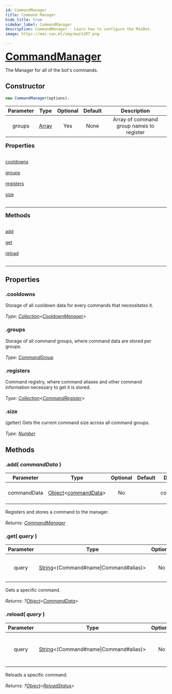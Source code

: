 ```yaml
---
id: CommandManager
title: Command Manager
hide_title: true
sidebar_label: CommandManager
description: CommandManager - Learn how to configure the MaiBot.
image: https://mai-san.ml/img/mai%207.png

---
```



<b> <font size='6'> <a href='https://github.com/maisans-maid/Mai/tree/master/struct/CommandManager.js'> CommandManager </a> </font> </b>

The Manager for all of the bot's commands.

## Constructor

```js
new CommandManager(options);
```
| Parameter | Type | Optional | Default | Description |
|:-:|:-:|:-:|:-:|:-:|
| groups| [Array](https://developer.mozilla.org/en-US/docs/Web/JavaScript/Reference/Global_Objects/Array) | Yes | None | Array of command group names to register |

<font size='4'><b>Properties</b></font><br></br>

[cooldowns](#cooldowns) <br></br>
[groups](#groups) <br></br>
[registers](#registers) <br></br>
[size](#size) <br></br>
***

<font size='4'><b>Methods</b></font><br></br>

[add](#add-commanddata-) <br></br>
[get](#get-query) <br></br>
[reload](#reload-query) <br></br>
***

## Properties
### .cooldowns
Storage of all cooldown data for every commands that necessitates it.<br></br>
*Type: [Collection](https://discord.js.org/#/docs/collection/master/class/Collectionr)<[CooldownManager](CooldownManager)>*

### .groups
Storage of all command groups, where command data are stored per groups.<br></br>
*Type: [CommandGroup](CommandGroup)*

### .registers
Command registry, where command aliases and other command information necessary to get it is stored.<br></br>
*Type: [Collection](https://discord.js.org/#/docs/collection/master/class/Collectionr)<[CommandRegister](CommandRegister)>*

### .size
(getter) Gets the current command size across all command groups.<br></br>
*Type: [Number](https://developer.mozilla.org/en-US/docs/Web/JavaScript/Reference/Global_Objects/Number)*

## Methods

### .add( *commandData* )
| Parameter | Type | Optional | Default | Description |
|:-:|:-:|:-:|:-:|:-:|
| commandData | [Object](https://developer.mozilla.org/en-US/docs/Web/JavaScript/Reference/Global_Objects/Object)<[commandData](../Data%20Objects/command_data)> | No | | The commandData to add |


Registers and stores a command to the manager. <br></br>
*Returns: [CommandManager](https://discord.js.org/#/docs/collection/master/class/Collectionr)*

### .get( *query* )
| Parameter | Type | Optional | Default | Description |
|:-:|:-:|:-:|:-:|:-:|
query|[String](https://developer.mozilla.org/en-US/docs/Web/JavaScript/Reference/Global_Objects/String)<(Command#name\|Command#alias)>| No | | The command name or alias to get.

Gets a specific command. <br></br>
*Returns: ?[Object](https://developer.mozilla.org/en-US/docs/Web/JavaScript/Reference/Global_Objects/Object)<[CommandData](../Data%20Objects/command_data)>*

### .reload( *query* )
| Parameter | Type | Optional | Default | Description |
|:-:|:-:|:-:|:-:|:-:|
query|[String](https://developer.mozilla.org/en-US/docs/Web/JavaScript/Reference/Global_Objects/String)<(Command#name\|Command#alias)>| No | | The command name or alias to reload.

Reloads a specific command. <br></br>
*Returns: ?[Object](https://developer.mozilla.org/en-US/docs/Web/JavaScript/Reference/Global_Objects/Object)<[ReloadStatus](../Data%20Objects/reload_status)>*
